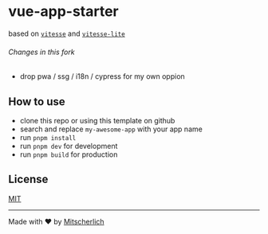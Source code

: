 # vue-app-starter

based on [`vitesse`](https://github.com/antfu/vitesse) and [`vitesse-lite`](https://github.com/antfu/vitesse-lite)

###### Changes in this fork

- drop pwa / ssg / i18n / cypress for my own oppion

## How to use

- clone this repo or using this template on github
- search and replace `my-awesome-app` with your app name
- run `pnpm install`
- run `pnpm dev` for development
- run `pnpm build` for production

## License

[MIT](LICENSE)

---

Made with ❤️ by [Mitscherlich](https://github.com/mitscherlich)
